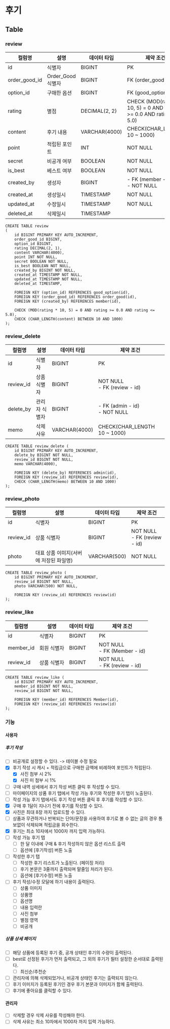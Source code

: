 # 후기
## Table
### review
| 컬럼명           | 설명             | 데이터 타입        | 제약 조건                                                               |
|---------------|----------------|---------------|---------------------------------------------------------------------|
| id            | 식별자            | BIGINT        | PK                                                                  |
| order_good_id | Order_Good 식별자 | BIGINT        | FK (order_good - id)                                                |
| option_id     | 구매한 옵션         | BIGINT        | FK (good_option - id)                                               |
| rating        | 별점             | DECIMAL(2, 2) | CHECK (MOD(rating * 10, 5) = 0 AND rating >= 0.0 AND rating <= 5.0) |
| content       | 후기 내용          | VARCHAR(4000) | CHECK(CHAR_LENGTH 10 ~ 1000)                                        |
| point         | 적립된 포인트        | INT           | NOT NULL                                                            |
| secret        | 비공개 여부         | BOOLEAN       | NOT NULL                                                            |
| is_best       | 베스트 여부         | BOOLEAN       | NOT NULL                                                            |
| created_by    | 생성자            | BIGINT        | - FK (member - id) <br/>- NOT NULL                                  |
| created_at    | 생성일시           | TIMESTAMP     | NOT NULL                                                            |
| updated_at    | 수정일시           | TIMESTAMP     | NOT NULL                                                            |
| deleted_at    | 삭제일시           | TIMESTAMP     |                                                                     |

```mysql
CREATE TABLE review
(
    id BIGINT PRIMARY KEY AUTO_INCREMENT,
    order_good_id BIGINT,
    option_id BIGINT,
    rating DECIMAL(2, 1),
    content VARCHAR(4000),
    point INT NOT NULL,
    secret BOOLEAN NOT NULL,
    is_best BOOLEAN NOT NULL,
    created_by BIGINT NOT NULL,
    created_at TIMESTAMP NOT NULL,
    updated_at TIMESTAMP NOT NULL,
    deleted_at TIMESTAMP,

    FOREIGN KEY (option_id) REFERENCES good_option(id),
    FOREIGN KEY (order_good_id) REFERENCES order_good(id),
    FOREIGN KEY (created_by) REFERENCES member(id),

    CHECK (MOD(rating * 10, 5) = 0 AND rating >= 0.0 AND rating <= 5.0),
    CHECK (CHAR_LENGTH(content) BETWEEN 10 AND 1000)
);
```

### review_delete
| 컬럼명       | 설명      | 데이터 타입        | 제약 조건                            |
|-----------|---------|---------------|----------------------------------|
| id        | 식별자     | BIGINT        | PK                               |
| review_id | 상품 식별자  | BIGINT        | NOT NULL<br/>- FK (review - id)  |
| delete_by | 관리자 식별자 | BIGINT        | - FK (admin - id)<br/>- NOT NULL |
| memo      | 삭제 사유   | VARCHAR(4000) | CHECK(CHAR_LENGTH 10 ~ 1000)     |

```mysql
CREATE TABLE review_delete (
    id BIGINT PRIMARY KEY AUTO_INCREMENT,
    delete_by BIGINT NOT NULL,
    review_id BIGINT NOT NULL,
    memo VARCHAR(4000),
    
    FOREIGN KEY (delete_by) REFERENCES admin(id),
    FOREIGN KEY (review_id) REFERENCES review(id),
    CHECK (CHAR_LENGTH(memo) BETWEEN 10 AND 1000)
);
```
### review_photo
| 컬럼명       | 설명                     | 데이터 타입       | 제약 조건                           |
|-----------|------------------------|--------------|---------------------------------|
| id        | 식별자                    | BIGINT       | PK                              |
| review_id | 상품 식별자                 | BIGINT       | NOT NULL<br/>- FK (review - id) |
| photo     | 대표 상품 이미지(서버에 저장된 파일명) | VARCHAR(500) | NOT NULL                        |

```mysql
CREATE TABLE review_photo (
    id BIGINT PRIMARY KEY AUTO_INCREMENT,
    review_id BIGINT NOT NULL,
    photo VARCHAR(500) NOT NULL,
  
    FOREIGN KEY (review_id) REFERENCES review(id)
);
```
### review_like
| 컬럼명       | 설명     | 데이터 타입 | 제약 조건                           |
|-----------|--------|--------|---------------------------------|
| id        | 식별자    | BIGINT | PK                              |
| member_id | 회원 식별자 | BIGINT | NOT NULL<br/>- FK (Member - id) |
| review_id | 상품 식별자 | BIGINT | NOT NULL<br/>- FK (review - id) |

```mysql
CREATE TABLE review_like (
    id BIGINT PRIMARY KEY AUTO_INCREMENT,
    member_id BIGINT NOT NULL,
    review_id BIGINT NOT NULL,
  
    FOREIGN KEY (member_id) REFERENCES Member(id),
    FOREIGN KEY (review_id) REFERENCES review(id)
);
```

### 기능
#### 사용자
##### 후기 작성
- [ ] 비공개로 설정할 수 있다. -> 테이블 수정 필요
- [x] 후기 작성 시 캐시 + 적립금으로 구매한 금액에 비례하여 포인트가 적립된다.
  - [x] 사진 첨부 시 2%
  - [x] 사진 미 첨부 시 1%
- [ ] 구매 내역 상세에서 후기 작성 버튼 클릭 후 작성할 수 있다.
- [ ] 마이페이지의 상품 후기 탭에서 작성 가능 후기와 작성한 후기 탭이 노출된다.
- [ ] 작성 가능 후기 탭에서도 후기 작성 버튼 클릭 후 후기를 작성할 수 있다.
- [x] 구매 후 1달이 지나기 전에 후기를 작성할 수 있다.
- [x] 사진은 최대 8장 까지 업로드할 수 있다.
- [ ] 상품과 무관하거나 반복되는 단어/문장을 사용하여 후기로 볼 수 없는 글의 경우 통보없이 삭제되며 적립금을 회수한다.
- [x] 후기는 최소 10자에서 1000자 까지 입력 가능하다.
- [ ] 작성 가능 후기 탭
  - [ ] 한 달 이내에 구매 & 후기 작성하지 않은 옵션 리스트 출력
  - [ ] 옵션에 [후기작성] 버튼 노출
- [ ] 작성한 후기 탭
  - [ ] 작성한 후기 리스트가 노출된다. (페이징 처리)
  - [ ] 후기 본문은 3줄까지 출력되며 말줄임 처리가 된다.
  - [ ] 옵션에 [후기수정] 버튼 노출
- [ ] 후기 작성/수정 모달에 하기 내용이 출력된다.
  - [ ] 상품 이미지
  - [ ] 상품명
  - [ ] 옵션명
  - [ ] 내용 입력란
  - [ ] 사진 첨부
  - [ ] 별점 영역
  - [ ] 비공개

##### 상품 상세 페이지
- [ ] 해당 상품에 등록된 후기 중, 공개 상태인 후기의 수량이 출력된다.
- [ ] best로 선정된 후기가 먼저 출력되고, 그 외의 후기가 필터 설정한 순서대로 출력된다.
  - [ ] 최신순/추천순
- [ ] 관리자에 의해 삭제되었거나, 비공개 상태인 후기는 출력되지 않는다.
- [ ] 후기 이미지가 등록된 후기인 경우 후기 본문과 이미지가 함께 출력된다.
- [ ] 후기에 좋아요를 클릭할 수 있다.

#### 관리자
- [ ] 삭제할 경우 삭제 사유를 작성해야 한다.
- [ ] 삭제 사유는 최소 10자에서 1000자 까지 입력 가능하다.